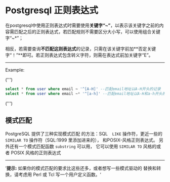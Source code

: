 # Postgresql 正则表达式    

在postgresql中使用正则表达式时需要使用**关键字“~”**，以表示该关键字之前的内容需匹配之后的正则表达式，若匹配规则不需要区分大小写，可以使用组合关键字“~*”；

​    相反，若需要查询**不匹配这则表达式**的记录，只需在该关键字前加**否定关键字“！”**即可。若正则表达式包含转义字符，则需在表达式前加关键字“E”。

------

Example:

(''')

```sql
select * from user where email ~ '^[A-H]' --匹配email地址以A-H开头的记录  
select * from user where email ~* '^[a-h]' --匹配email地址以A-H和a-h开头的记录 
```

(''') 

## 模式匹配

PostgreSQL 提供了三种实现模式匹配 的方法：SQL　`LIKE` 操作符，更近一些的 `SIMILAR TO` 操作符（SQL:1999 里添加进来的）， 和POSIX-风格正则表达式。 另外还有一个模式匹配函数 `substring` 可以用， 它可以使用 `SIMILAR TO` 风格的或者 POSIX 风格的正则表达式

---

’**提示:** 如果你的模式匹配的要求比这些还多，或者想写一些模式驱动的 替换和转换，请考虑用 Perl 或 Tcl 写一个用户定义函数。‘







